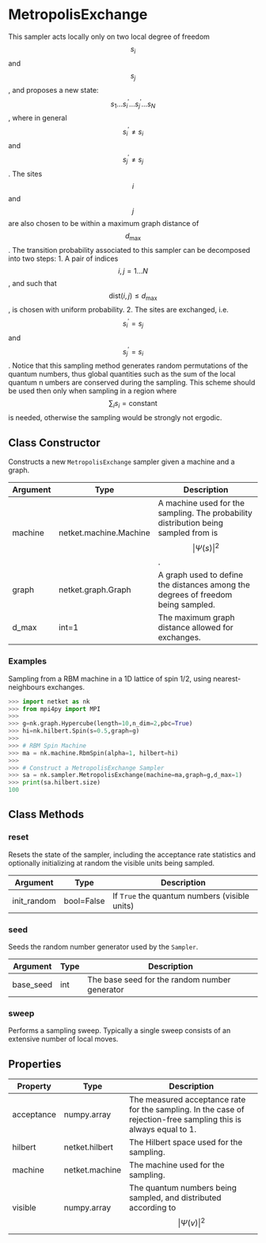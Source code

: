 # MetropolisExchange
This sampler acts locally only on two local degree of freedom $$ s_i $$ and $$ s_j $$, and proposes a new state: $$ s_1 \dots s^\prime_i \dots s^\prime_j \dots s_N $$, where in general $$ s^\prime_i \neq s_i $$ and $$ s^\prime_j \neq s_j $$ . The sites $$ i $$ and $$ j $$ are also chosen to be within a maximum graph distance of $$ d_{\mathrm{max}} $$. The transition probability associated to this sampler can be decomposed into two steps: 1. A pair of indices $$ i,j = 1\dots N $$, and such that $$ \mathrm{dist}(i,j) \leq d_{\mathrm{max}} $$, is chosen with uniform probability. 2. The sites are exchanged, i.e. $$ s^\prime_i = s_j $$ and $$ s^\prime_j = s_i $$. Notice that this sampling method generates random permutations of the quantum numbers, thus global quantities such as the sum of the local quantum n umbers are conserved during the sampling. This scheme should be used then only when sampling in a region where $$ \sum_i s_i = \mathrm{constant} $$ is needed, otherwise the sampling would be strongly not ergodic.

## Class Constructor
Constructs a new ``MetropolisExchange`` sampler given a machine and a
graph.

|Argument|         Type         |                                            Description                                             |
|--------|----------------------|----------------------------------------------------------------------------------------------------|
|machine |netket.machine.Machine|A machine used for the sampling. The probability distribution being sampled from is $$\|\Psi(s)\|^2$$.|
|graph   |netket.graph.Graph    |A graph used to define the distances among the degrees of freedom being sampled.                    |
|d_max   |int=1                 |The maximum graph distance allowed for exchanges.                                                   |


### Examples
Sampling from a RBM machine in a 1D lattice of spin 1/2, using
nearest-neighbours exchanges.

```python
>>> import netket as nk
>>> from mpi4py import MPI
>>>
>>> g=nk.graph.Hypercube(length=10,n_dim=2,pbc=True)
>>> hi=nk.hilbert.Spin(s=0.5,graph=g)
>>>
>>> # RBM Spin Machine
>>> ma = nk.machine.RbmSpin(alpha=1, hilbert=hi)
>>>
>>> # Construct a MetropolisExchange Sampler
>>> sa = nk.sampler.MetropolisExchange(machine=ma,graph=g,d_max=1)
>>> print(sa.hilbert.size)
100

```



## Class Methods 
### reset
Resets the state of the sampler, including the acceptance rate statistics
and optionally initializing at random the visible units being sampled.

| Argument  |   Type   |                  Description                  |
|-----------|----------|-----------------------------------------------|
|init_random|bool=False|If ``True`` the quantum numbers (visible units)|


### seed
Seeds the random number generator used by the ``Sampler``.

|Argument |Type|                 Description                 |
|---------|----|---------------------------------------------|
|base_seed|int |The base seed for the random number generator|


### sweep
Performs a sampling sweep. Typically a single sweep
consists of an extensive number of local moves.



## Properties

| Property |               Type               |                                                        Description                                                        |
|----------|----------------------------------|---------------------------------------------------------------------------------------------------------------------------|
|acceptance|         numpy.array              | The measured acceptance rate for the sampling.         In the case of rejection-free sampling this is always equal to 1.  |
|hilbert   |         netket.hilbert           | The Hilbert space used for the sampling.                                                                                  |
|machine   |         netket.machine           | The machine used for the sampling.                                                                                        |
|visible   |                       numpy.array| The quantum numbers being sampled,                        and distributed according to $$\|\Psi(v)\|^2$$                    |

